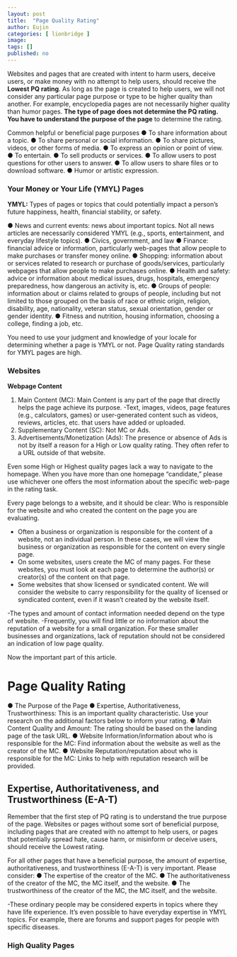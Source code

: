 ```yaml
---
layout: post
title:  "Page Quality Rating"
author: Eujin
categories: [ lionbridge ]
image: 
tags: []
published: no
---
```


Websites and pages that are created with intent to harm users, deceive users, or make money with no attempt to help users, should receive the **Lowest PQ rating**. 
As long as the page is created to help users, we will not consider any particular page purpose or type to be higher quality than another. For example, encyclopedia pages are not necessarily higher quality than humor pages. **The type of page does not determine the PQ rating. You have to understand the purpose of the page** to determine the rating.

Common helpful or beneficial page purposes 
● To share information about a topic. 
● To share personal or social information. 
● To share pictures, videos, or other forms of media. 
● To express an opinion or point of view. 
● To entertain. 
● To sell products or services. 
● To allow users to post questions for other users to answer. 
● To allow users to share files or to download software.
● Humor or artistic expression.

### Your Money or Your Life (YMYL) Pages
**YMYL:** Types of pages or topics that could potentially impact a person’s future happiness, health, financial stability, or safety.

● News and current events: news about important topics. Not all news articles are necessarily considered YMYL (e.g., sports, entertainment, and everyday lifestyle topics). ● Civics, government, and law
● Finance: financial advice or information, particularly web-pages that allow people to make purchases or transfer money online. 
● Shopping: information about or services related to research or purchase of goods/services, particularly webpages that allow people to make purchases online. 
● Health and safety: advice or information about medical issues, drugs, hospitals, emergency preparedness, how dangerous an activity is, etc. 
● Groups of people: information about or claims related to groups of people, including but not limited to those grouped on the basis of race or ethnic origin, religion, disability, age, nationality, veteran status, sexual orientation, gender or gender identity. 
● Fitness and nutrition, housing information, choosing a college, finding a job, etc. 

You need to use your judgment and knowledge of your locale for determining whether a page is YMYL or not. Page Quality rating standards for YMYL pages are high.

### Websites
**Webpage Content**
1. Main Content (MC): Main Content is any part of the page that directly helps the page achieve its purpose.
-Text, images, videos, page features (e.g., calculators, games) or user-generated content such as videos, reviews, articles, etc. that users have added or uploaded.
2. Supplementary Content (SC): Not MC or Ads.
3. Advertisements/Monetization (Ads): The presence or absence of Ads is not by itself a reason for a High or Low quality rating. They often refer to a URL outside of that website.

Even some High or Highest quality pages lack a way to navigate to the homepage. When you have more than one homepage “candidate,” please use whichever one offers the most information about the specific web-page in the rating task. 

Every page belongs to a website, and it should be clear: Who is responsible for the website and who created the content on the page you are evaluating.
- Often a business or organization is responsible for the content of a website, not an individual person. In these cases, we will view the business or organization as responsible for the content on every single page. 
- On some websites, users create the MC of many pages. For these websites, you must look at each page to determine the author(s) or creator(s) of the content on that page.
- Some websites that show licensed or syndicated content. We will consider the website to carry responsibility for the quality of licensed or syndicated content, even if it wasn’t created by the website itself.

-The types and amount of contact information needed depend on the type of website.
-Frequently, you will find little or no information about the reputation of a website for a small organization. For these smaller businesses and organizations, lack of reputation should not be considered an indication of low page quality. 

Now the important part of this article.
# Page Quality Rating
● The Purpose of the Page 
● Expertise, Authoritativeness, Trustworthiness: This is an important quality characteristic. Use your research on the additional factors below to inform your rating. 
● Main Content Quality and Amount: The rating should be based on the landing page of the task URL. 
● Website Information/information about who is responsible for the MC: Find information about the website as well as the creator of the MC. 
● Website Reputation/reputation about who is responsible for the MC: Links to help with reputation research will be provided.

## Expertise, Authoritativeness, and Trustworthiness (E-A-T)
Remember that the first step of PQ rating is to understand the true purpose of the page. Websites or pages without some sort of beneficial purpose, including pages that are created with no attempt to help users, or pages that potentially spread hate, cause harm, or misinform or deceive users, should receive the Lowest rating. 

For all other pages that have a beneficial purpose, the amount of expertise, authoritativeness, and trustworthiness (E-A-T) is very important. Please consider: 
● The expertise of the creator of the MC. 
● The authoritativeness of the creator of the MC, the MC itself, and the website. 
● The trustworthiness of the creator of the MC, the MC itself, and the website.

-These ordinary people may be considered experts in topics where they have life experience. It’s even possible to have everyday expertise in YMYL topics. For example, there are forums and support pages for people with specific diseases.

### High Quality Pages

